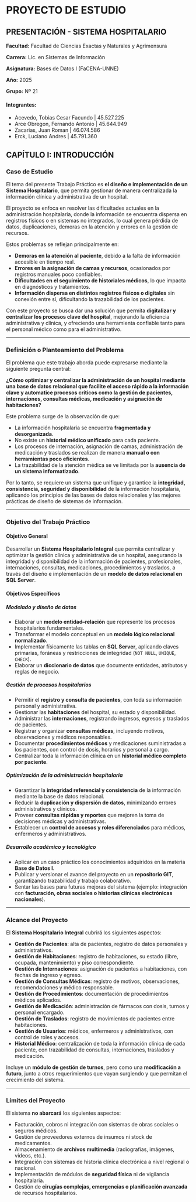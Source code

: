 # PROYECTO DE ESTUDIO

## PRESENTACIÓN - SISTEMA HOSPITALARIO

**Facultad:** Facultad de Ciencias Exactas y Naturales y Agrimensura

**Carrera:** Lic. en Sistemas de Información

**Asignatura:** Bases de Datos I (FaCENA-UNNE)

**Año:** 2025

**Grupo:** Nº 21

#### Integrantes:
- Acevedo, Tobias Cesar Facundo | 45.527.225
- Arce Obregon, Fernando Antonio | 45.644.949
- Zacarias, Juan Roman | 46.074.586
- Erck, Luciano Andres | 45.791.360

## CAPÍTULO I: INTRODUCCIÓN


### Caso de Estudio
El tema del presente Trabajo Práctico es **el diseño e implementación de un Sistema Hospitalario**, que permita gestionar de manera centralizada la información clínica y administrativa de un hospital.  

El proyecto se enfoca en resolver las dificultades actuales en la administración hospitalaria, donde la información se encuentra dispersa en registros físicos o en sistemas no integrados, lo cual genera pérdida de datos, duplicaciones, demoras en la atención y errores en la gestión de recursos.  

Estos problemas se reflejan principalmente en:

- **Demoras en la atención al paciente**, debido a la falta de información accesible en tiempo real.  
- **Errores en la asignación de camas y recursos**, ocasionados por registros manuales poco confiables.  
- **Dificultades en el seguimiento de historiales médicos**, lo que impacta en diagnósticos y tratamientos.  
- **Información dispersa en distintos registros físicos o digitales** sin conexión entre sí, dificultando la trazabilidad de los pacientes.  

Con este proyecto se busca dar una solución que permita **digitalizar y centralizar los procesos clave del hospital**, mejorando la eficiencia administrativa y clínica, y ofreciendo una herramienta confiable tanto para el personal médico como para el administrativo.  

---

### Definición o Planteamiento del Problema
El problema que este trabajo aborda puede expresarse mediante la siguiente pregunta central:  

**¿Cómo optimizar y centralizar la administración de un hospital mediante una base de datos relacional que facilite el acceso rápido a la información clave y automatice procesos críticos como la gestión de pacientes, internaciones, consultas médicas, medicación y asignación de habitaciones?**

Este problema surge de la observación de que:

- La información hospitalaria se encuentra **fragmentada y desorganizada**.  
- No existe un **historial médico unificado** para cada paciente.  
- Los procesos de internación, asignación de camas, administración de medicación y traslados se realizan de manera **manual o con herramientas poco eficientes**.  
- La trazabilidad de la atención médica se ve limitada por la **ausencia de un sistema informatizado**.  

Por lo tanto, se requiere un sistema que unifique y garantice la **integridad, consistencia, seguridad y disponibilidad** de la información hospitalaria, aplicando los principios de las bases de datos relacionales y las mejores prácticas de diseño de sistemas de información.  

---

### Objetivo del Trabajo Práctico

#### Objetivo General
Desarrollar un **Sistema Hospitalario Integral** que permita centralizar y optimizar la gestión clínica y administrativa de un hospital, asegurando la integridad y disponibilidad de la información de pacientes, profesionales, internaciones, consultas, medicaciones, procedimientos y traslados, a través del diseño e implementación de un **modelo de datos relacional en SQL Server**.  

#### Objetivos Específicos

##### Modelado y diseño de datos
- Elaborar un **modelo entidad–relación** que represente los procesos hospitalarios fundamentales.  
- Transformar el modelo conceptual en un **modelo lógico relacional normalizado**.  
- Implementar físicamente las tablas en **SQL Server**, aplicando claves primarias, foráneas y restricciones de integridad (`NOT NULL`, `UNIQUE`, `CHECK`).  
- Elaborar un **diccionario de datos** que documente entidades, atributos y reglas de negocio.  

##### Gestión de procesos hospitalarios
- Permitir el **registro y consulta de pacientes**, con toda su información personal y administrativa.  
- Gestionar las **habitaciones** del hospital, su estado y disponibilidad.  
- Administrar las **internaciones**, registrando ingresos, egresos y traslados de pacientes.  
- Registrar y organizar **consultas médicas**, incluyendo motivos, observaciones y médicos responsables.  
- Documentar **procedimientos médicos** y medicaciones suministradas a los pacientes, con control de dosis, horarios y personal a cargo.  
- Centralizar toda la información clínica en un **historial médico completo por paciente**.  

##### Optimización de la administración hospitalaria
- Garantizar la **integridad referencial y consistencia** de la información mediante la base de datos relacional.  
- Reducir la **duplicación y dispersión de datos**, minimizando errores administrativos y clínicos.  
- Proveer **consultas rápidas y reportes** que mejoren la toma de decisiones médicas y administrativas.  
- Establecer un **control de accesos y roles diferenciados** para médicos, enfermeros y administrativos.  

##### Desarrollo académico y tecnológico
- Aplicar en un caso práctico los conocimientos adquiridos en la materia **Base de Datos I**.  
- Publicar y versionar el avance del proyecto en un **repositorio GIT**, garantizando trazabilidad y trabajo colaborativo.  
- Sentar las bases para futuras mejoras del sistema (ejemplo: integración con **facturación, obras sociales o historias clínicas electrónicas nacionales**).  

---

### Alcance del Proyecto
El **Sistema Hospitalario Integral** cubrirá los siguientes aspectos:

- **Gestión de Pacientes**: alta de pacientes, registro de datos personales y administrativos.  
- **Gestión de Habitaciones**: registro de habitaciones, su estado (libre, ocupada, mantenimiento) y piso correspondiente.  
- **Gestión de Internaciones**: asignación de pacientes a habitaciones, con fechas de ingreso y egreso.  
- **Gestión de Consultas Médicas**: registro de motivos, observaciones, recomendaciones y médico responsable.  
- **Gestión de Procedimientos**: documentación de procedimientos médicos aplicados.  
- **Gestión de Medicación**: administración de fármacos con dosis, turnos y personal encargado.  
- **Gestión de Traslados**: registro de movimientos de pacientes entre habitaciones.  
- **Gestión de Usuarios**: médicos, enfermeros y administrativos, con control de roles y accesos.  
- **Historial Médico**: centralización de toda la información clínica de cada paciente, con trazabilidad de consultas, internaciones, traslados y medicación.  

Incluye un **módulo de gestión de turnos**, pero como una **modificación a futuro**, junto a otros requerimientos que vayan surgiendo y que permitan el crecimiento del sistema.  

---

### Límites del Proyecto
El sistema **no abarcará** los siguientes aspectos:

- Facturación, cobros ni integración con sistemas de obras sociales o seguros médicos.  
- Gestión de proveedores externos de insumos ni stock de medicamentos.  
- Almacenamiento de **archivos multimedia** (radiografías, imágenes, videos, etc.).  
- Integración con sistemas de historia clínica electrónica a nivel regional o nacional.  
- Implementación de módulos de **seguridad física** ni de vigilancia hospitalaria.  
- Gestión de **cirugías complejas, emergencias o planificación avanzada** de recursos hospitalarios.  

